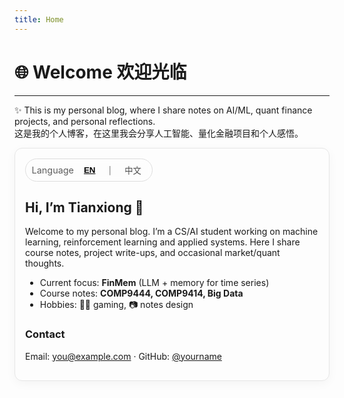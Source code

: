 ```yaml
---
title: Home
---
```


# 🌐 Welcome 欢迎光临
---

✨ This is my personal blog, where I share notes on AI/ML, quant finance projects, and personal reflections.  
这是我的个人博客，在这里我会分享人工智能、量化金融项目和个人感悟。
<!-- ✅ 直接把这一整段粘到你的首页简介位置（如 index.md 里用原生 HTML 块）
     作用：一个切换按钮 + 简介内容的中英文切换
     特点：
       - 无需建立 en/zh 子目录
       - 纯前端切换，不改路由
       - 记忆上次选择（localStorage）
       - 自动按浏览器语言第一次加载时选择
-->

<style>
  .i18n-toggle {
    display: inline-flex; align-items: center; gap: .5rem;
    border: 1px solid var(--lightgray, #ddd); border-radius: 999px;
    padding: .25rem .6rem; font-size: .92rem; cursor: pointer;
    user-select: none; backdrop-filter: blur(6px);
  }
  .i18n-toggle button {
    border: none; background: transparent; padding: .25rem .5rem; cursor: pointer;
    opacity: .7;
  }
  .i18n-toggle button.active { opacity: 1; font-weight: 700; text-decoration: underline; }
  .i18n-hide { display:none !important; }
  .intro-card { 
    border: 1px solid var(--lightgray, #e6e6e6); border-radius: 12px; padding: 16px; 
    box-shadow: 0 4px 16px rgba(0,0,0,.04);
  }
</style>

<div id="intro-i18n" class="intro-card">
  <!-- 切换按钮（你也可以把这段放到导航栏） -->
  <div class="i18n-toggle" role="group" aria-label="Language Switch">
    <span style="font-size:.9rem;opacity:.7">Language</span>
    <button type="button" data-lang="en" class="active">EN</button>
    <span>｜</span>
    <button type="button" data-lang="zh">中文</button>
  </div>

  <!-- 内容块：在同一位置放两份文本，用类名区分语言 -->
  <div class="i18n-block" data-key="intro">
    <div class="i18n en">
      <h2>Hi, I’m Tianxiong 👋</h2>
      <p>
        Welcome to my personal blog. I’m a CS/AI student working on machine learning, 
        reinforcement learning and applied systems. Here I share course notes, project write-ups, and occasional market/quant thoughts.
      </p>
      <ul>
        <li>Current focus: <strong>FinMem</strong> (LLM + memory for time series)</li>
        <li>Course notes: <strong>COMP9444, COMP9414, Big Data</strong></li>
        <li>Hobbies: 🏃‍♂️ gaming, 📷 notes design</li>
      </ul>
    </div>
    <div class="i18n zh i18n-hide">
      <h2>你好，我是天雄 👋</h2>
      <p>
        欢迎来到我的个人博客。我主要研究机器学习、强化学习与应用系统。
        这里会更新课程笔记、项目总结，以及一些量化与市场相关的随想。
      </p>
      <ul>
        <li>当前方向：<strong>FinMem</strong>（LLM + 记忆用于时间序列）</li>
        <li>课程笔记：<strong>COMP9444、COMP9414、Big Data</strong></li>
        <li>兴趣：🏃‍♂️ 游戏、📷 笔记设计</li>
      </ul>
    </div>
  </div>

  <!-- 你可以复制更多块，只要加 data-key 不同即可（例如 about, contact 等） -->
  <div class="i18n-block" data-key="contact" style="margin-top:12px">
    <div class="i18n en">
      <h3>Contact</h3>
      <p>Email: <a href="mailto:you@example.com">you@example.com</a> · GitHub: <a href="https://github.com/yourname">@yourname</a></p>
    </div>
    <div class="i18n zh i18n-hide">
      <h3>联系我</h3>
      <p>邮箱：<a href="mailto:you@example.com">you@example.com</a> · GitHub：<a href="https://github.com/yourname">@yourname</a></p>
    </div>
  </div>
</div>
<script src="/i18n.js" defer></script>


